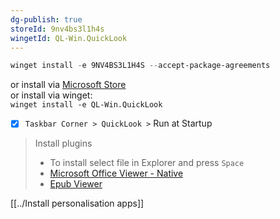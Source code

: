 ```yaml
---
dg-publish: true
storeId: 9nv4bs3l1h4s
wingetId: QL-Win.QuickLook
---
```



```powershell
winget install -e 9NV4BS3L1H4S --accept-package-agreements
```
or install via [Microsoft Store](https://microsoft.com/store/apps/9nv4bs3l1h4s)  
or install via winget:  
`winget install -e QL-Win.QuickLook`

- [x] `Taskbar Corner > QuickLook >` Run at Startup
> Install plugins
> - To install select file in Explorer and press `Space`
> - [Microsoft Office Viewer - Native](https://github.com/QL-Win/QuickLook.Plugin.OfficeViewer-Native/releases/latest/download/QuickLook.Plugin.OfficeViewer.qlplugin)
> - [Epub Viewer](https://github.com/QL-Win/QuickLook.Plugin.EpubViewer/releases/latest/download/QuickLook.Plugin.EpubViewer.qlplugin)



[[../Install personalisation apps]]